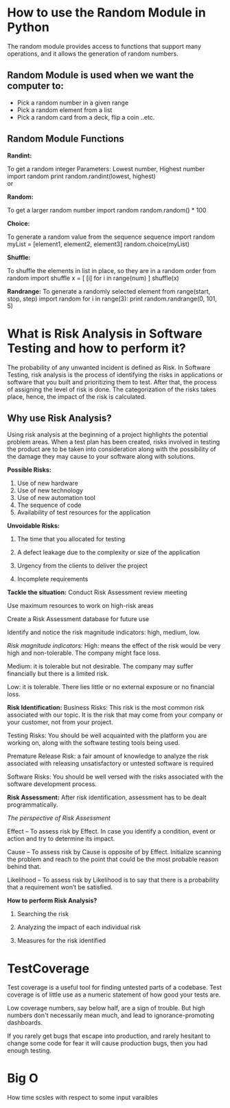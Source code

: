 # How to use the Random Module in Python

The random module provides access to functions that support many operations, and it allows the generation of random numbers.

## Random Module is used when we want the computer to:
- Pick a random number in a given range
- Pick a random element from a list
- Pick a random card from a deck, flip a coin ..etc.

## Random Module Functions
**Randint:**

To get a random integer
Parameters: Lowest number, Highest number
    import random
    print random.randint(lowest, highest)        
    or

**Random:**

To get a larger random number
    import random
    random.random() * 100

**Choice:** 

To generate a random value from the sequence sequence
    import random
    myList = [element1, element2, element3]
    random.choice(myList)

**Shuffle:**

To shuffle the elements in list in place, so they are in a random order
    from random import shuffle
    x = [ [i] for i in range(num) ]
    shuffle(x)  

**Randrange:**
To generate a randomly selected element from range(start, stop, step)
    import random
    for i in range(3):
        print random.randrange(0, 101, 5)


# What is Risk Analysis in Software Testing and how to perform it?

The probability of any unwanted incident is defined as Risk.
In Software Testing, risk analysis is the process of identifying the risks in applications or software that you built and prioritizing them to test. After that, the process of assigning the level of risk is done. The categorization of the risks takes place, hence, the impact of the risk is calculated.

## Why use Risk Analysis?

Using risk analysis at the beginning of a project highlights the potential problem areas.
When a test plan has been created, risks involved in testing the product are to be taken into consideration along with the possibility of the damage they may cause to your software along with solutions.

**Possible Risks:**

1. Use of new hardware
2. Use of new technology
3. Use of new automation tool
4. The sequence of code
5. Availability of test resources for the application

**Unvoidable Risks:**
1. The time that you allocated for testing

2. A defect leakage due to the complexity or size of the application

3. Urgency from the clients to deliver the project

4. Incomplete requirements

**Tackle the situation:**
Conduct Risk Assessment review meeting

Use maximum resources to work on high-risk areas

Create a Risk Assessment database for future use

Identify and notice the risk magnitude indicators: high, medium, low.

*Risk magnitude indicators:*
High: means the effect of the risk would be very high and non-tolerable. The company might face loss.

Medium: it is tolerable but not desirable. The company may suffer financially but there is a limited risk.

Low: it is tolerable. There lies little or no external exposure or no financial loss.

**Risk Identification:**
Business Risks: This risk is the most common risk associated with our topic. It is the risk that may come from your company or your customer, not from your project.

Testing Risks: You should be well acquainted with the platform you are working on, along with the software testing tools being used.

Premature Release Risk: a fair amount of knowledge to analyze the risk associated with releasing unsatisfactory or untested software is required

Software Risks: You should be well versed with the risks associated with the software development process.


**Risk Assessment:**
After risk identification, assessment has to be dealt programmatically.

*The perspective of Risk Assessment*

Effect – To assess risk by Effect. In case you identify a condition, event or action and try to determine its impact.

Cause – To assess risk by Cause is opposite of by Effect. Initialize scanning the problem and reach to the point that could be the most probable reason behind that.

Likelihood – To assess risk by Likelihood is to say that there is a probability that a requirement won’t be satisfied.

**How to perform Risk Analysis?**

1. Searching the risk

2. Analyzing the impact of each individual risk

3. Measures for the risk identified


# TestCoverage
Test coverage is a useful tool for finding untested parts of a codebase. 
Test coverage is of little use as a numeric statement of how good your tests are.

Low coverage numbers, say below half, are a sign of trouble. But high numbers don't necessarily mean much, and lead to ignorance-promoting dashboards.

If you rarely get bugs that escape into production, and rarely hesitant to change some code for fear it will cause production bugs, then you had enough testing.

# Big O

How time scsles with respect to some input varaibles